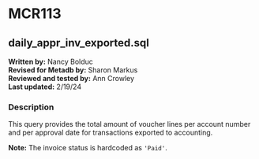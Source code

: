 # MCR113  
## daily_appr_inv_exported.sql  

**Written by:** Nancy Bolduc  
**Revised for Metadb by:** Sharon Markus  
**Reviewed and tested by:** Ann Crowley  
**Last updated:** 2/19/24  

### Description  
This query provides the total amount of voucher lines per account number and per approval date 
for transactions exported to accounting.  

**Note:** The invoice status is hardcoded as `'Paid'`. 

